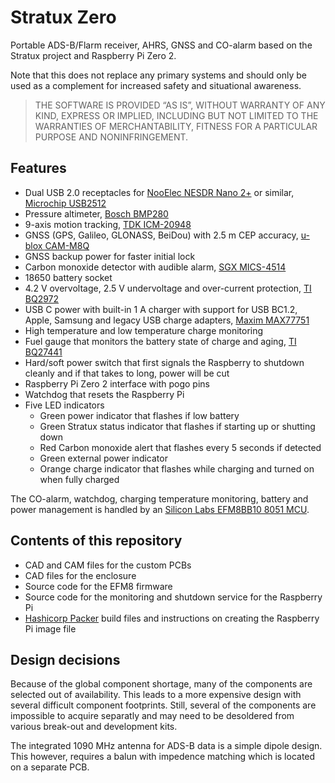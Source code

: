 # Stratux Zero

Portable ADS-B/Flarm receiver, AHRS, GNSS and CO-alarm based on the Stratux project and Raspberry Pi Zero 2.

Note that this does not replace any primary systems and should only be used as a complement for increased safety and situational awareness.

> THE SOFTWARE IS PROVIDED “AS IS”, WITHOUT WARRANTY OF ANY KIND, EXPRESS OR IMPLIED, INCLUDING BUT NOT LIMITED TO THE WARRANTIES OF MERCHANTABILITY, FITNESS FOR A PARTICULAR PURPOSE AND NONINFRINGEMENT.

## Features

- Dual USB 2.0 receptacles for [NooElec NESDR Nano 2+](https://www.nooelec.com/store/nesdr-nano2.html) or similar, [Microchip USB2512](https://www.microchip.com/en-us/product/USB2512)
- Pressure altimeter, [Bosch BMP280](https://www.bosch-sensortec.com/products/environmental-sensors/pressure-sensors/bmp280/)
- 9-axis motion tracking, [TDK ICM-20948](https://invensense.tdk.com/products/motion-tracking/9-axis/icm-20948/)
- GNSS (GPS, Galileo, GLONASS, BeiDou) with 2.5 m CEP accuracy, [u-blox CAM-M8Q](https://www.u-blox.com/en/product/cam-m8-series)
- GNSS backup power for faster initial lock
- Carbon monoxide detector with audible alarm, [SGX MICS-4514](https://sgx.cdistore.com/products/detail/mics4514-sgx-sensortech/333417/)
- 18650 battery socket
- 4.2 V overvoltage, 2.5 V undervoltage and over-current protection, [TI BQ2972](https://www.ti.com/product/BQ2972)
- USB C power with built-in 1 A charger with support for USB BC1.2, Apple, Samsung and legacy USB charge adapters, [Maxim MAX77751](https://www.maximintegrated.com/en/products/power/battery-management/MAX77751.html)
- High temperature and low temperature charge monitoring
- Fuel gauge that monitors the battery state of charge and aging, [TI BQ27441](https://www.ti.com/product/BQ27441-G1)
- Hard/soft power switch that first signals the Raspberry to shutdown cleanly and if that takes to long, power will be cut
- Raspberry Pi Zero 2 interface with pogo pins
- Watchdog that resets the Raspberry Pi
- Five LED indicators
    - Green power indicator that flashes if low battery
    - Green Stratux status indicator that flashes if starting up or shutting down
    - Red Carbon monoxide alert that flashes every 5 seconds if detected
    - Green external power indicator
    - Orange charge indicator that flashes while charging and turned on when fully charged

The CO-alarm, watchdog, charging temperature monitoring, battery and power management is handled by an [Silicon Labs EFM8BB10 8051 MCU](https://www.silabs.com/mcu/8-bit-microcontrollers/efm8-busy-bee/device.efm8bb10f4g-qfn20).

## Contents of this repository

- CAD and CAM files for the custom PCBs
- CAD files for the enclosure
- Source code for the EFM8 firmware
- Source code for the monitoring and shutdown service for the Raspberry Pi
- [Hashicorp Packer](https://www.packer.io/) build files and instructions on creating the Raspberry Pi image file

## Design decisions

Because of the global component shortage, many of the components are selected out of availability. This leads to a more expensive design with several difficult component footprints.
Still, several of the components are impossible to acquire separatly and may need to be desoldered from various break-out and development kits.

The integrated 1090 MHz antenna for ADS-B data is a simple dipole design. This however, requires a balun with impedence matching which is located on a separate PCB.
